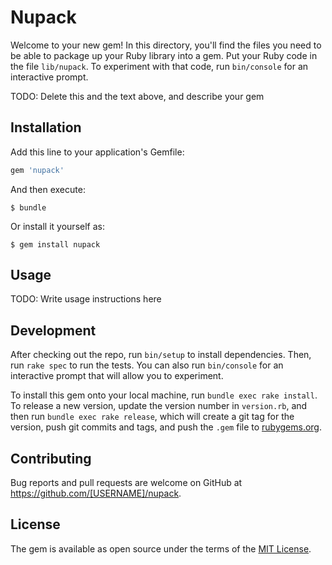 # Nupack

Welcome to your new gem! In this directory, you'll find the files you need to be able to package up your Ruby library into a gem. Put your Ruby code in the file `lib/nupack`. To experiment with that code, run `bin/console` for an interactive prompt.

TODO: Delete this and the text above, and describe your gem

## Installation

Add this line to your application's Gemfile:

```ruby
gem 'nupack'
```

And then execute:

    $ bundle

Or install it yourself as:

    $ gem install nupack

## Usage

TODO: Write usage instructions here

## Development

After checking out the repo, run `bin/setup` to install dependencies. Then, run `rake spec` to run the tests. You can also run `bin/console` for an interactive prompt that will allow you to experiment.

To install this gem onto your local machine, run `bundle exec rake install`. To release a new version, update the version number in `version.rb`, and then run `bundle exec rake release`, which will create a git tag for the version, push git commits and tags, and push the `.gem` file to [rubygems.org](https://rubygems.org).

## Contributing

Bug reports and pull requests are welcome on GitHub at https://github.com/[USERNAME]/nupack.


## License

The gem is available as open source under the terms of the [MIT License](http://opensource.org/licenses/MIT).

